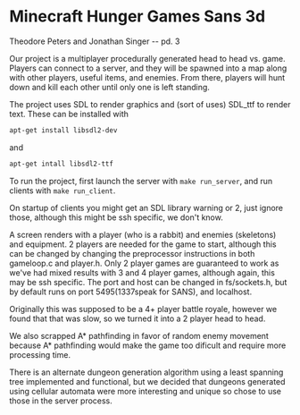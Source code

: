 # Minecraft Hunger Games Sans 3d

Theodore Peters and Jonathan Singer -- pd. 3

Our project is a multiplayer procedurally generated head to head vs. game. Players can connect to a server, and they will be spawned into a map along with other players, useful items, and enemies. From there, players will hunt down and kill each other until only one is left standing.

The project uses SDL to render graphics and (sort of uses) SDL_ttf to render text. These can be installed with

```bash
apt-get install libsdl2-dev
```

and

```bash
apt-get intall libsdl2-ttf
```

To run the project, first launch the server with `make run_server`, and run clients with `make run_client`.

On startup of clients you might get an SDL library warning or 2, just ignore those, although this might be ssh specific, we don't know.

A screen renders with a player (who is a rabbit) and enemies (skeletons) and equipment.
2 players are needed for the game to start, although this can be changed by changing the preprocessor instructions in both gameloop.c and player.h. Only 2 player games are guaranteed to work as we've had mixed results with 3 and 4 player games, although again, this may be ssh specific. The port and host can be changed in fs/sockets.h, but by default runs on port 5495(1337speak for SANS), and localhost.

Originally this was supposed to be a 4+ player battle royale, however we found that that was slow, so we turned it into a 2 player head to head.

We also scrapped A* pathfinding in favor of random enemy movement because A* pathfinding would make the game too dificult and require more processing time.

There is an alternate dungeon generation algorithm using a least spanning tree implemented and functional, but we decided that dungeons generated using cellular automata were more interesting and unique so chose to use those in the server process.
